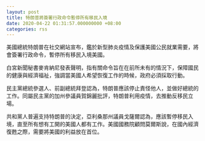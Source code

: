 ```yaml
---
layout: post
title: 特朗普將簽署行政命令暫停所有移民入境
date: 2020-04-22 01:31:57.000000000 +08:00
categories: rss
---
```


美國總統特朗普在社交網站宣布，鑑於新型肺炎疫情及保護美國公民就業需要，將會簽署行政命令，暫停所有移民入境美國。

白宮新聞秘書麥肯納尼發表聲明，指有關命令旨在在前所未有的情況下，保障國民的健康與經濟福祉，強調當美國人希望恢復工作的時候，政府必須採取行動。

民主黨總統參選人、前副總統拜登認為，特朗普應該停止責怪他人，並做好總統的工作。同屬民主黨的加州參議員賀錦麗批評，特朗普利用疫情，去推動反移民立場。

共和黨人普遍支持特朗普的決定，亞利桑那州議員戈薩爾認為，應該暫停移民入境，直至所有想有工開的美國人都有工作。美國國務院顧問莫爾斯說，在國內經濟復甦之際，需要將美國的利益放在首位。
